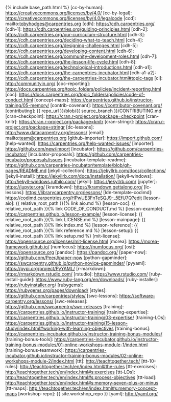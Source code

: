 {% include base_path.html %}
[cc-by-human]: https://creativecommons.org/licenses/by/4.0/
[cc-by-legal]: https://creativecommons.org/licenses/by/4.0/legalcode
[ccd]: mailto:tobyhodges@carpentries.org
[cdh]: https://cdh.carpentries.org/
[cdh-1]: https://cdh.carpentries.org/guiding-principles.html
[cdh-2]: https://cdh.carpentries.org/our-curriculum-structure.html
[cdh-3]: https://cdh.carpentries.org/deciding-what-to-teach.html
[cdh-4]: https://cdh.carpentries.org/designing-challenges.html
[cdh-5]: https://cdh.carpentries.org/developing-content.html
[cdh-6]: https://cdh.carpentries.org/community-development-roles.html
[cdh-7]: https://cdh.carpentries.org/the-lesson-life-cycle.html
[cdh-8]: https://cdh.carpentries.org/technological-introductions.html
[cdh-a1]: https://cdh.carpentries.org/the-carpentries-incubator.html
[cdh-a1-a2]: https://cdh.carpentries.org/the-carpentries-incubator.html#topic-tags
[ci]: http://communityin.org/
[coc-reporting]: https://docs.carpentries.org/topic_folders/policies/incident-reporting.html
[coc]: https://docs.carpentries.org/topic_folders/policies/code-of-conduct.html
[concept-maps]: https://carpentries.github.io/instructor-training/05-memory/
[contrib-covenant]: https://contributor-covenant.org/
[contributing]: {{ repo_url }}/blob/{{ source_branch }}/CONTRIBUTING.md
[cran-checkpoint]: https://cran.r-project.org/package=checkpoint
[cran-knitr]: https://cran.r-project.org/package=knitr
[cran-stringr]: https://cran.r-project.org/package=stringr
[dc-lessons]: http://www.datacarpentry.org/lessons/
[email]: mailto:team@carpentries.org
[github-importer]: https://import.github.com/
[help-wanted]: https://carpentries.org/help-wanted-issues/
[importer]: https://github.com/new/import
[incubator]: https://github.com/carpentries-incubator/
[incubator-proposals]: https://github.com/carpentries-incubator/proposals/issues
[incubator-template-readme]: https://github.com/carpentries-incubator/template/blob/gh-pages/README.md
[jekyll-collection]: https://jekyllrb.com/docs/collections/
[jekyll-install]: https://jekyllrb.com/docs/installation/
[jekyll-windows]: http://jekyll-windows.juthilo.com/
[jekyll]: https://jekyllrb.com/
[jupyter]: https://jupyter.org/
[kramdown]: https://kramdown.gettalong.org/
[lc-lessons]: https://librarycarpentry.org/lessons/
[ldn-template-codimd]: https://codimd.carpentries.org/HPwUE3FnTeSQJ9-_5EfU7Q?edit
[lesson-aio]: {{ relative_root_path }}{% link aio.md %}
[lesson-coc]: {{ relative_root_path }}{% link CODE_OF_CONDUCT.md %}
[lesson-example]: https://carpentries.github.io/lesson-example/
[lesson-license]: {{ relative_root_path }}{% link LICENSE.md %}
[lesson-mainpage]: {{ relative_root_path }}{% link index.md %}
[lesson-reference]: {{ relative_root_path }}{% link reference.md %}
[lesson-setup]: {{ relative_root_path }}{% link setup.md %}
[mit-license]: https://opensource.org/licenses/mit-license.html
[morea]: https://morea-framework.github.io/
[numfocus]: https://numfocus.org/
[osi]: https://opensource.org
[pandoc]: https://pandoc.org/
[paper-now]: https://github.com/PeerJ/paper-now
[python-gapminder]: https://swcarpentry.github.io/python-novice-gapminder/
[pyyaml]: https://pypi.org/project/PyYAML/
[r-markdown]: https://rmarkdown.rstudio.com/
[rstudio]: https://www.rstudio.com/
[ruby-install-guide]: https://www.ruby-lang.org/en/downloads/
[ruby-installer]: https://rubyinstaller.org/
[rubygems]: https://rubygems.org/pages/download/
[styles]: https://github.com/carpentries/styles/
[swc-lessons]: https://software-carpentry.org/lessons/
[swc-releases]: https://github.com/swcarpentry/swc-releases
[training]: https://carpentries.github.io/instructor-training/
[training-expertise]: https://carpentries.github.io/instructor-training/03-expertise/
[training-LOs]: https://carpentries.github.io/instructor-training/15-lesson-study/index.html#working-with-learning-objectives
[training-bonus]: https://carpentries-incubator.github.io/instructor-training-bonus-modules/
[training-bonus-tools]: https://carpentries-incubator.github.io/instructor-training-bonus-modules/01-online-workshops-module-1/index.html
[training-bonus-teamwork]: https://carpentries-incubator.github.io/instructor-training-bonus-modules/02-online-workshops-module-2/index.html
[ttt]: http://teachtogether.tech/
[ttt-10-rules]: http://teachtogether.tech/en/index.html#the-rules
[ttt-exercises]: http://teachtogether.tech/en/index.html#s:exercises
[ttt-LOs]: http://teachtogether.tech/en/index.html#s:process-objectives
[ttt-load]: http://teachtogether.tech/en/index.html#s:memory-seven-plus-or-minus
[ttt-maps]: http://teachtogether.tech/en/index.html#s:memory-concept-maps
[workshop-repo]: {{ site.workshop_repo }}
[yaml]: http://yaml.org/
